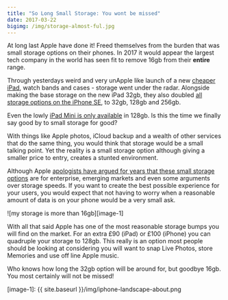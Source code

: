 ```yaml
---
title: "So Long Small Storage: You wont be missed"
date: 2017-03-22
bigimg: /img/storage-almost-ful.jpg
---
```

At long last Apple have done it! Freed themselves from the burden that was small storage options on their phones. In 2017 it would appear the largest tech company in the world has seen fit to remove 16gb from their **entire** range. 

Through yesterdays weird and very unApple like launch of a new [cheaper iPad][1], watch bands and cases - storage went under the radar. Alongside making the base storage on the new iPad 32gb, they also doubled [all storage options on the iPhone SE][2], to 32gb, 128gb and 256gb.

Even the lowly [iPad Mini is only available][3] in 128gb. Is this the time we finally say good by to small storage for good? 

With things like Apple photos, iCloud backup and a wealth of other services that do the same thing, you would think that storage would be a small talking point. Yet the reality is a small storage option although giving a smaller price to entry, creates a stunted environment.

Although Apple [apologists have argued for years that these small storage options][4] are for enterprise, emerging markets and even some arguments over storage speeds. If you want to create the best possible experience for your users, you would expect that not having to worry when a reasonable amount of data is on your phone would be a very small ask.

![my storage is more than 16gb][image-1]

With all that said Apple has one of the most reasonable storage bumps you will find on the market. For an extra £90 (iPad) or £100 (iPhone) you can quadruple your storage to 128gb. This really is an option most people should be looking at considering you will want to snap Live Photos, store Memories and use off line Apple music. 

Who knows how long the 32gb option will be around for, but goodbye 16gb. You most certainly will not be missed!

[1]:	http://www.apple.com/uk/ipad-9.7/
[2]:	http://www.apple.com/uk/iphone-se/
[3]:	http://www.apple.com/uk/ipad-mini-4/
[4]:	http://www.imore.com/segmenting-based-storage-or-why-32gb-costs-100

[image-1]:	{{ site.baseurl }}/img/iphone-landscape-about.png